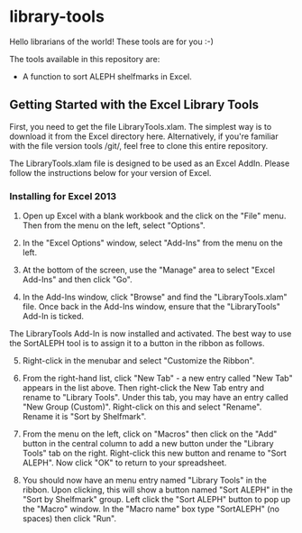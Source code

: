# library-tools
Hello librarians of the world! These tools are for you :-)

The tools available in this repository are:
* A function to sort ALEPH shelfmarks in Excel.

## Getting Started with the Excel Library Tools

First, you need to get the file LibraryTools.xlam. The simplest way is to download it from the Excel directory here. Alternatively, if you're familiar with the file version tools /git/, feel free to clone this entire repository.

The LibraryTools.xlam file is designed to be used as an Excel AddIn. Please follow the instructions below for your version of Excel.

### Installing for Excel 2013

1. Open up Excel with a blank workbook and the click on the "File" menu. Then from the menu on the left, select "Options".

2. In the "Excel Options" window, select "Add-Ins" from the menu on the left.

3. At the bottom of the screen, use the "Manage" area to select "Excel Add-Ins" and then click "Go".

4. In the Add-Ins window, click "Browse" and find the "LibraryTools.xlam" file. Once back in the Add-Ins window, ensure that the "LibraryTools" Add-In is ticked.

The LibraryTools Add-In is now installed and activated. The best way to use the SortALEPH tool is to assign it to a button in the ribbon as follows.

5. Right-click in the menubar and select "Customize the Ribbon".

6. From the right-hand list, click "New Tab" - a new entry called "New Tab" appears in the list above. Then right-click the New Tab entry and rename to "Library Tools". Under this tab, you may have an entry called "New Group (Custom)". Right-click on this and select "Rename". Rename it is "Sort by Shelfmark".

7. From the menu on the left, click on "Macros" then click on the "Add" button in the central column to add a new button under the "Library Tools" tab on the right. Right-click this new button and rename to "Sort ALEPH". Now click "OK" to return to your spreadsheet.

8. You should now have an menu entry named "Library Tools" in the ribbon. Upon clicking, this will show a button named "Sort ALEPH" in the "Sort by Shelfmark" group. Left click the "Sort ALEPH" button to pop up the "Macro" window. In the "Macro name" box type "SortALEPH" (no spaces) then click "Run".





